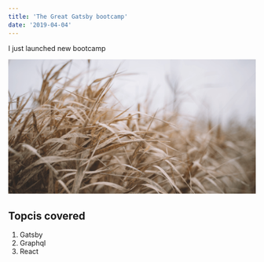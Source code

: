 ```yaml
---
title: 'The Great Gatsby bootcamp'
date: '2019-04-04'
---
```


I just launched new bootcamp

![Grass](./grass.png)

## Topcis covered

1. Gatsby
2. Graphql
3. React